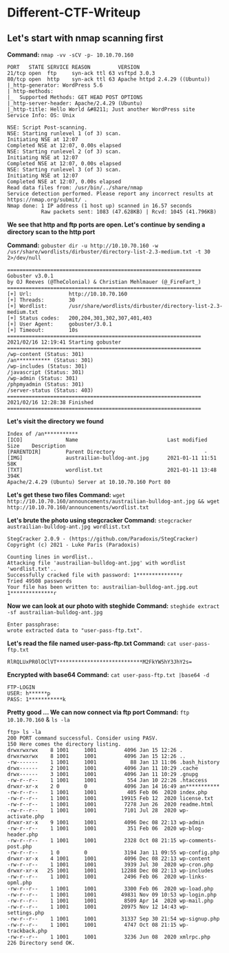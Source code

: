 # Different-CTF-Writeup

## Let's start with nmap scanning first

**Command:** `nmap -vv -sCV -p- 10.10.70.160`

```
PORT   STATE SERVICE REASON         VERSION
21/tcp open  ftp     syn-ack ttl 63 vsftpd 3.0.3
80/tcp open  http    syn-ack ttl 63 Apache httpd 2.4.29 ((Ubuntu))
|_http-generator: WordPress 5.6
| http-methods: 
|_  Supported Methods: GET HEAD POST OPTIONS
|_http-server-header: Apache/2.4.29 (Ubuntu)
|_http-title: Hello World &#8211; Just another WordPress site
Service Info: OS: Unix

NSE: Script Post-scanning.
NSE: Starting runlevel 1 (of 3) scan.
Initiating NSE at 12:07
Completed NSE at 12:07, 0.00s elapsed
NSE: Starting runlevel 2 (of 3) scan.
Initiating NSE at 12:07
Completed NSE at 12:07, 0.00s elapsed
NSE: Starting runlevel 3 (of 3) scan.
Initiating NSE at 12:07
Completed NSE at 12:07, 0.00s elapsed
Read data files from: /usr/bin/../share/nmap
Service detection performed. Please report any incorrect results at https://nmap.org/submit/ .
Nmap done: 1 IP address (1 host up) scanned in 16.57 seconds
           Raw packets sent: 1083 (47.628KB) | Rcvd: 1045 (41.796KB)
```      

**We see that http and ftp ports are open. Let's continue by sending a directory scan to the http port**

**Command:** `gobuster dir -u http://10.10.70.160 -w /usr/share/wordlists/dirbuster/directory-list-2.3-medium.txt -t 30 2>/dev/null`

```
===============================================================
Gobuster v3.0.1
by OJ Reeves (@TheColonial) & Christian Mehlmauer (@_FireFart_)
===============================================================
[+] Url:            http://10.10.70.160
[+] Threads:        30
[+] Wordlist:       /usr/share/wordlists/dirbuster/directory-list-2.3-medium.txt
[+] Status codes:   200,204,301,302,307,401,403
[+] User Agent:     gobuster/3.0.1
[+] Timeout:        10s
===============================================================
2021/02/16 12:19:41 Starting gobuster
===============================================================
/wp-content (Status: 301)
/an*********** (Status: 301)
/wp-includes (Status: 301)
/javascript (Status: 301)
/wp-admin (Status: 301)
/phpmyadmin (Status: 301)
/server-status (Status: 403)
===============================================================
2021/02/16 12:28:38 Finished
===============================================================
```
**Let's visit the directory we found**

```
Index of /an***********
[ICO]	           Name	                            Last modified       Size	Description
[PARENTDIR]        Parent Directory	 	                        - 	 
[IMG]	           austrailian-bulldog-ant.jpg      2021-01-11 11:51 	58K	 
[TXT]	           wordlist.txt                     2021-01-11 13:48 	394K	 
Apache/2.4.29 (Ubuntu) Server at 10.10.70.160 Port 80
```
**Let's get these two files**
**Command:** `wget http://10.10.70.160/announcements/austrailian-bulldog-ant.jpg && wget http://10.10.70.160/announcements/wordlist.txt`

**Let's brute the photo using stegcracker
Command:** `stegcracker austrailian-bulldog-ant.jpg wordlist.txt`

```
StegCracker 2.0.9 - (https://github.com/Paradoxis/StegCracker)
Copyright (c) 2021 - Luke Paris (Paradoxis)

Counting lines in wordlist..
Attacking file 'austrailian-bulldog-ant.jpg' with wordlist 'wordlist.txt'..
Successfully cracked file with password: 1**************r
Tried 49508 passwords
Your file has been written to: austrailian-bulldog-ant.jpg.out
1**************r
```
**Now we can look at our photo with steghide
Command:** `steghide extract -sf austrailian-bulldog-ant.jpg`

```
Enter passphrase: 
wrote extracted data to "user-pass-ftp.txt".
```
**Let's read the file named user-pass-ftp.txt
Command:** `cat user-pass-ftp.txt`

```
RlRQLUxPR0lOClVT****************************M2FkYW5hY3JhY2s=
```
**Encrypted with base64
Command:** `cat user-pass-ftp.txt |base64 -d`

```
FTP-LOGIN
USER: h******p
PASS: 1***********k
```
**Pretty good ... We can now connect via ftp port
Command:** `ftp 10.10.70.160` & `ls -la`

```
ftp> ls -la
200 PORT command successful. Consider using PASV.
150 Here comes the directory listing.
drwxrwxrwx    8 1001     1001         4096 Jan 15 12:26 .
drwxrwxrwx    8 1001     1001         4096 Jan 15 12:26 ..
-rw-------    1 1001     1001           88 Jan 13 11:06 .bash_history
drwx------    2 1001     1001         4096 Jan 11 10:29 .cache
drwx------    3 1001     1001         4096 Jan 11 10:29 .gnupg
-rw-r--r--    1 1001     1001          554 Jan 10 22:26 .htaccess
drwxr-xr-x    2 0        0            4096 Jan 14 16:49 an***********
-rw-r--r--    1 1001     1001          405 Feb 06  2020 index.php
-rw-r--r--    1 1001     1001        19915 Feb 12  2020 license.txt
-rw-r--r--    1 1001     1001         7278 Jun 26  2020 readme.html
-rw-r--r--    1 1001     1001         7101 Jul 28  2020 wp-activate.php
drwxr-xr-x    9 1001     1001         4096 Dec 08 22:13 wp-admin
-rw-r--r--    1 1001     1001          351 Feb 06  2020 wp-blog-header.php
-rw-r--r--    1 1001     1001         2328 Oct 08 21:15 wp-comments-post.php
-rw-r--r--    1 0        0            3194 Jan 11 09:55 wp-config.php
drwxr-xr-x    4 1001     1001         4096 Dec 08 22:13 wp-content
-rw-r--r--    1 1001     1001         3939 Jul 30  2020 wp-cron.php
drwxr-xr-x   25 1001     1001        12288 Dec 08 22:13 wp-includes
-rw-r--r--    1 1001     1001         2496 Feb 06  2020 wp-links-opml.php
-rw-r--r--    1 1001     1001         3300 Feb 06  2020 wp-load.php
-rw-r--r--    1 1001     1001        49831 Nov 09 10:53 wp-login.php
-rw-r--r--    1 1001     1001         8509 Apr 14  2020 wp-mail.php
-rw-r--r--    1 1001     1001        20975 Nov 12 14:43 wp-settings.php
-rw-r--r--    1 1001     1001        31337 Sep 30 21:54 wp-signup.php
-rw-r--r--    1 1001     1001         4747 Oct 08 21:15 wp-trackback.php
-rw-r--r--    1 1001     1001         3236 Jun 08  2020 xmlrpc.php
226 Directory send OK.
```


